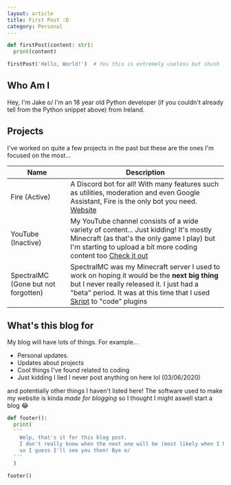 ```yaml
---
layout: article
title: First Post :D
category: Personal
---
```

```python
def firstPost(content: str):
  print(content)

firstPost('Hello, World!')  # Yes this is extremely useless but shush
```

## Who Am I

Hey, I'm Jake o/ I'm an 18 year old Python developer (if you couldn't already tell from the Python snippet above) from Ireland.

## Projects

I've worked on quite a few projects in the past but these are the ones I'm focused on the most...

Name | Description
-----| ----------
Fire (Active) |  A Discord bot for all! With many features such as utilities, moderation and even Google Assistant, Fire is the only bot you need. [Website](https://fire.gaminggeek.dev/)
YouTube (Inactive) | My YouTube channel consists of a wide variety of content... Just kidding! It's mostly Minecraft (as that's the only game I play) but I'm starting to upload a bit more coding content too [Check it out](https://youtube.com/GamingGeek)
SpectralMC (Gone but not forgotten) | SpectralMC was my Minecraft server I used to work on hoping it would be the **next big thing** but I never really released it. I just had a "beta" period. It was at this time that I used [Skript](https://github.com/SkriptLang/Skript) to "code" plugins

## What's this blog for

My blog will have lots of things. For example...

* Personal updates.
* Updates about projects
* Cool things I've found related to coding
* Just kidding I lied I never post anything on here lol (03/06/2020)

and potentially other things I haven't listed here! The software used to make my website is kinda *made for blogging* so I thought I might aswell start a blog :joy:

```python
def footer():
  print(
  '''
    Welp, that's it for this blog post. 
    I don't really know when the next one will be (most likely when I have nothing to do)
    so I guess I'll see you then! Bye o/
  '''
  )
  
footer()
```